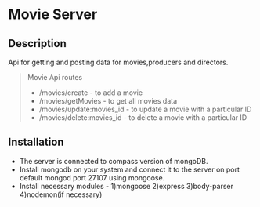 # Movie Server

## Description
Api for getting and posting data for movies,producers and directors.
> Movie Api routes 
> - /movies/create - to add a movie
> - /movies/getMovies - to get all movies data
>  - /movies/update:movies_id - to update a movie with a particular ID
>  - /movies/delete:movies_id - to delete a movie with a particular ID


## Installation
- The server is connected to compass version of mongoDB.
- Install mongodb on your system and connect it to the server on port default mongod port 27107 using mongoose.
- Install necessary modules - 1)mongoose 2)express 3)body-parser 4)nodemon(if necessary)
